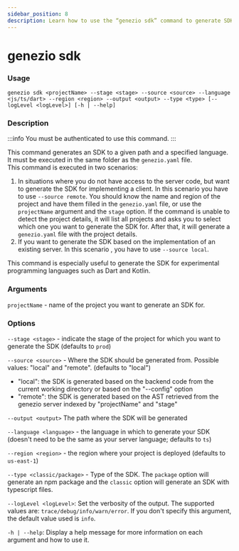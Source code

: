 ```yaml
---
sidebar_position: 8
description: Learn how to use the “genezio sdk” command to generate SDKs for your projects. Follow our guide to streamline development and enhance project integration.
---
```


# genezio sdk

<head>
  <title>genezio sdk CLI Command</title>
</head>

### Usage

`genezio sdk <projectName> --stage <stage> --source <source> --language <js/ts/dart> --region <region> --output <output> --type <type> [--logLevel <logLevel>] [-h | --help]`

### Description

<!-- :::info -->

:::info
You must be authenticated to use this command.
:::

<!-- ::: -->

This command generates an SDK to a given path and a specified language. It must be executed in the same folder as the `genezio.yaml` file.\
This command is executed in two scenarios:

1. In situations where you do not have access to the server code, but want to generate the SDK for implementing a client. In this scenario you have to use `--source remote`. You should know the name and region of the project and have them filled in the `genezio.yaml` file, or use the `projectName` argument and the `stage` option. If the command is unable to detect the project details, it will list all projects and asks you to select which one you want to generate the SDK for. After that, it will generate a `genezio.yaml` file with the project details.
2. If you want to generate the SDK based on the implementation of an existing server. In this scenario , you have to use `--source local`.

This command is especially useful to generate the SDK for experimental programming languages such as Dart and Kotlin.

### Arguments

`projectName` - name of the project you want to generate an SDK for.

### Options

`--stage <stage>` - indicate the stage of the project for which you want to generate the SDK (defaults to `prod`)

`--source <source>` - Where the SDK should be generated from. Possible values: "local" and "remote". (defaults to "local")

- "local": the SDK is generated based on the backend code from the current working directory or based on the "--config" option
- "remote": the SDK is generated based on the AST retrieved from the genezio server indexed by "projectName" and "stage"

`--output <output>` The path where the SDK will be generated

`--language <language>` - the language in which to generate your SDK (doesn't need to be the same as your server language; defaults to `ts`)

`--region <region>` - the region where your project is deployed (defaults to `us-east-1`)

`--type <classic/package>` - Type of the SDK. The `package` option will generate an npm package and the `classic` option will generate an SDK with typescript files.

`--logLevel <logLevel>`: Set the verbosity of the output. The supported values are: `trace/debug/info/warn/error`. If you don't specify this argument, the default value used is `info`.

`-h | --help`: Display a help message for more information on each argument and how to use it.
